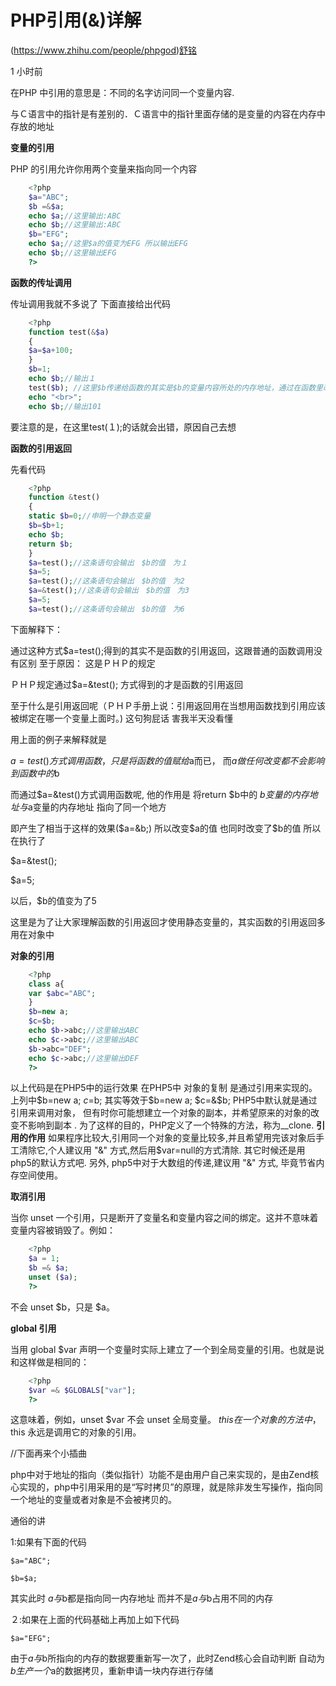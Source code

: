 # PHP引用(&)详解

(https://www.zhihu.com/people/phpgod)[舒铭][0]

1 小时前

在PHP 中引用的意思是：不同的名字访问同一个变量内容. 

与Ｃ语言中的指针是有差别的．Ｃ语言中的指针里面存储的是变量的内容在内存中存放的地址 

**变量的引用**

PHP 的引用允许你用两个变量来指向同一个内容 

```php
    <?php
    $a="ABC"; 
    $b =&$a; 
    echo $a;//这里输出:ABC 
    echo $b;//这里输出:ABC 
    $b="EFG"; 
    echo $a;//这里$a的值变为EFG 所以输出EFG 
    echo $b;//这里输出EFG 
    ?>
```
**函数的传址调用**

传址调用我就不多说了 下面直接给出代码 

```php
    <?php
    function test(&$a) 
    { 
    $a=$a+100; 
    } 
    $b=1; 
    echo $b;//输出１ 
    test($b); //这里$b传递给函数的其实是$b的变量内容所处的内存地址，通过在函数里改变$a的值　就可以改变$b的值了 
    echo "<br>"; 
    echo $b;//输出101 
```
要注意的是，在这里test(１);的话就会出错，原因自己去想 

**函数的引用返回**

先看代码 
```php
    <?php
    function &test() 
    { 
    static $b=0;//申明一个静态变量 
    $b=$b+1; 
    echo $b; 
    return $b; 
    } 
    $a=test();//这条语句会输出　$b的值　为１ 
    $a=5; 
    $a=test();//这条语句会输出　$b的值　为2 
    $a=&test();//这条语句会输出　$b的值　为3 
    $a=5; 
    $a=test();//这条语句会输出　$b的值　为6 
```
下面解释下： 

通过这种方式$a=test();得到的其实不是函数的引用返回，这跟普通的函数调用没有区别 至于原因： 这是ＰＨＰ的规定 

ＰＨＰ规定通过$a=&test(); 方式得到的才是函数的引用返回 

至于什么是引用返回呢（ＰＨＰ手册上说：引用返回用在当想用函数找到引用应该被绑定在哪一个变量上面时。) 这句狗屁话 害我半天没看懂 

用上面的例子来解释就是 

$a=test()方式调用函数，只是将函数的值赋给$a而已， 而$a做任何改变 都不会影响到函数中的$b 

而通过$a=&test()方式调用函数呢, 他的作用是 将return $b中的 $b变量的内存地址与$a变量的内存地址 指向了同一个地方 

即产生了相当于这样的效果($a=&b;) 所以改变$a的值 也同时改变了$b的值 所以在执行了 

$a=&test(); 

$a=5; 

以后，$b的值变为了5 

这里是为了让大家理解函数的引用返回才使用静态变量的，其实函数的引用返回多用在对象中 

**对象的引用**

```php
    <?php 
    class a{ 
    var $abc="ABC"; 
    } 
    $b=new a; 
    $c=$b; 
    echo $b->abc;//这里输出ABC 
    echo $c->abc;//这里输出ABC 
    $b->abc="DEF"; 
    echo $c->abc;//这里输出DEF 
    ?>
```
以上代码是在PHP5中的运行效果 在PHP5中 对象的复制 是通过引用来实现的。上列中$b=new a; $c=$b; 其实等效于$b=new a; $c=&$b; PHP5中默认就是通过引用来调用对象， 但有时你可能想建立一个对象的副本，并希望原来的对象的改变不影响到副本 . 为了这样的目的，PHP定义了一个特殊的方法，称为__clone. **引用的作用** 如果程序比较大,引用同一个对象的变量比较多,并且希望用完该对象后手工清除它,个人建议用 "&" 方式,然后用$var=null的方式清除. 其它时候还是用php5的默认方式吧. 另外, php5中对于大数组的传递,建议用 "&" 方式, 毕竟节省内存空间使用。 

**取消引用**

当你 unset 一个引用，只是断开了变量名和变量内容之间的绑定。这并不意味着变量内容被销毁了。例如：

```php
    <?php 
    $a = 1; 
    $b =& $a; 
    unset ($a); 
    ?>
```
不会 unset $b，只是 $a。 

**global 引用**

当用 global $var 声明一个变量时实际上建立了一个到全局变量的引用。也就是说和这样做是相同的： 

```php
    <?php 
    $var =& $GLOBALS["var"]; 
    ?>
```
这意味着，例如，unset $var 不会 unset 全局变量。 $this 在一个对象的方法中，$this 永远是调用它的对象的引用。 

//下面再来个小插曲 

php中对于地址的指向（类似指针）功能不是由用户自己来实现的，是由Zend核心实现的，php中引用采用的是“写时拷贝”的原理，就是除非发生写操作，指向同一个地址的变量或者对象是不会被拷贝的。 

通俗的讲 

1:如果有下面的代码 

    $a="ABC"; 

    $b=$a; 

其实此时 $a与$b都是指向同一内存地址 而并不是$a与$b占用不同的内存 

２:如果在上面的代码基础上再加上如下代码 

    $a="EFG"; 

由于$a与$b所指向的内存的数据要重新写一次了，此时Zend核心会自动判断 自动为$b生产一个$a的数据拷贝，重新申请一块内存进行存储

[0]: https://www.zhihu.com/people/phpgod